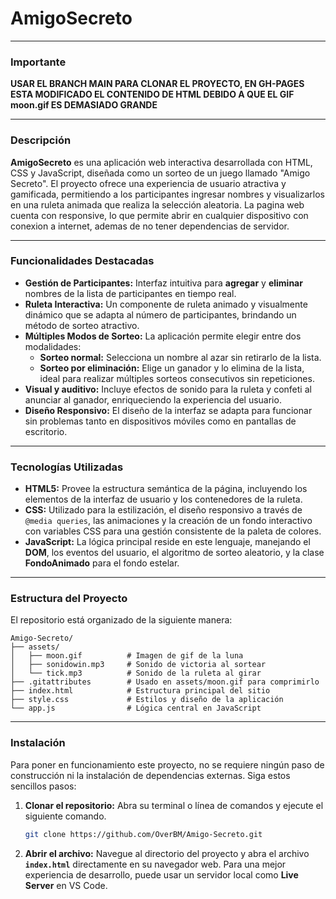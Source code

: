 # AmigoSecreto

---
### Importante
**USAR EL BRANCH MAIN PARA CLONAR EL PROYECTO, EN GH-PAGES ESTA MODIFICADO EL CONTENIDO DE HTML DEBIDO A QUE EL GIF moon.gif ES DEMASIADO GRANDE**

---

### Descripción

**AmigoSecreto** es una aplicación web interactiva desarrollada con HTML, CSS y JavaScript, diseñada como un sorteo de un juego llamado "Amigo Secreto". El proyecto ofrece una experiencia de usuario atractiva y gamificada, permitiendo a los participantes ingresar nombres y visualizarlos en una ruleta animada que realiza la selección aleatoria. La pagina web cuenta con responsive, lo que permite abrir en cualquier dispositivo con conexion a internet, ademas de no tener dependencias de servidor.

---

### Funcionalidades Destacadas

* **Gestión de Participantes:** Interfaz intuitiva para **agregar** y **eliminar** nombres de la lista de participantes en tiempo real.
* **Ruleta Interactiva:** Un componente de ruleta animado y visualmente dinámico que se adapta al número de participantes, brindando un método de sorteo atractivo.
* **Múltiples Modos de Sorteo:** La aplicación permite elegir entre dos modalidades:
    * **Sorteo normal:** Selecciona un nombre al azar sin retirarlo de la lista.
    * **Sorteo por eliminación:** Elige un ganador y lo elimina de la lista, ideal para realizar múltiples sorteos consecutivos sin repeticiones.
* **Visual y auditivo:** Incluye efectos de sonido para la ruleta y confeti al anunciar al ganador, enriqueciendo la experiencia del usuario.
* **Diseño Responsivo:** El diseño de la interfaz se adapta para funcionar sin problemas tanto en dispositivos móviles como en pantallas de escritorio.

---

### Tecnologías Utilizadas

* **HTML5:** Provee la estructura semántica de la página, incluyendo los elementos de la interfaz de usuario y los contenedores de la ruleta.
* **CSS:** Utilizado para la estilización, el diseño responsivo a través de `@media queries`, las animaciones y la creación de un fondo interactivo con variables CSS para una gestión consistente de la paleta de colores.
* **JavaScript:** La lógica principal reside en este lenguaje, manejando el **DOM**, los eventos del usuario, el algoritmo de sorteo aleatorio, y la clase **FondoAnimado** para el fondo estelar.

---

### Estructura del Proyecto

El repositorio está organizado de la siguiente manera:

``` 
Amigo-Secreto/
├── assets/
│   ├── moon.gif          # Imagen de gif de la luna
│   ├── sonidowin.mp3     # Sonido de victoria al sortear
│   └── tick.mp3          # Sonido de la ruleta al girar
├── .gitattributes        # Usado en assets/moon.gif para comprimirlo
├── index.html            # Estructura principal del sitio
├── style.css             # Estilos y diseño de la aplicación
└── app.js                # Lógica central en JavaScript 
```

---

### Instalación

Para poner en funcionamiento este proyecto, no se requiere ningún paso de construcción ni la instalación de dependencias externas. Siga estos sencillos pasos:

1.  **Clonar el repositorio:** Abra su terminal o línea de comandos y ejecute el siguiente comando.
    ```bash
    git clone https://github.com/OverBM/Amigo-Secreto.git
    ```
2.  **Abrir el archivo:** Navegue al directorio del proyecto y abra el archivo **`index.html`** directamente en su navegador web. Para una mejor experiencia de desarrollo, puede usar un servidor local como **Live Server** en VS Code.
